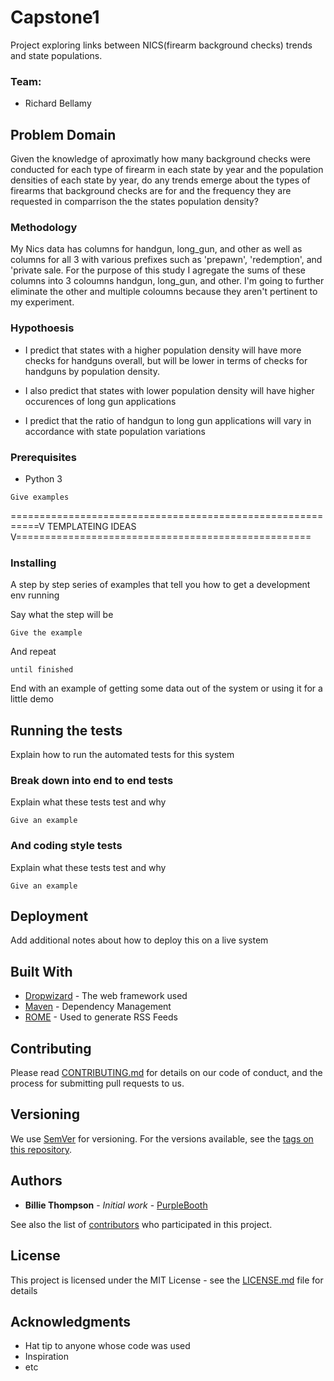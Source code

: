 # Capstone1
Project exploring links between NICS(firearm background checks) trends and state populations.

### Team:

- Richard Bellamy

## Problem Domain
Given the knowledge of aproximatly how many background checks were conducted for each type of firearm in each state by year and the population densities of each state by year, do any trends emerge about the types of firearms that background checks are for and the frequency they are requested in comparrison the the states population density?

### Methodology
My Nics data has columns for handgun, long_gun, and other as well as columns for all 3 with various prefixes such as 'prepawn', 'redemption', and 'private sale.  For the purpose of this study I agregate the sums of these columns into 3 coloumns handgun, long_gun, and other. I'm going to further eliminate the other and multiple coloumns because they aren't pertinent to my experiment.

### Hypothoesis
- I predict that states with a higher population density will have more checks for handguns overall, but will be lower in terms of checks for handguns by population density.

- I also predict that states with lower population density will have higher occurences of long gun applications

- I predict that the ratio of handgun to long gun applications will vary in accordance with state population variations

### Prerequisites

- Python 3

```
Give examples
```
===========================================================V TEMPLATEING IDEAS V===================================================
### Installing  

A step by step series of examples that tell you how to get a development env running

Say what the step will be

```
Give the example
```

And repeat

```
until finished
```

End with an example of getting some data out of the system or using it for a little demo

## Running the tests

Explain how to run the automated tests for this system

### Break down into end to end tests

Explain what these tests test and why

```
Give an example
```

### And coding style tests

Explain what these tests test and why

```
Give an example
```

## Deployment

Add additional notes about how to deploy this on a live system

## Built With

* [Dropwizard](http://www.dropwizard.io/1.0.2/docs/) - The web framework used
* [Maven](https://maven.apache.org/) - Dependency Management
* [ROME](https://rometools.github.io/rome/) - Used to generate RSS Feeds

## Contributing

Please read [CONTRIBUTING.md](https://gist.github.com/PurpleBooth/b24679402957c63ec426) for details on our code of conduct, and the process for submitting pull requests to us.

## Versioning

We use [SemVer](http://semver.org/) for versioning. For the versions available, see the [tags on this repository](https://github.com/your/project/tags). 

## Authors

* **Billie Thompson** - *Initial work* - [PurpleBooth](https://github.com/PurpleBooth)

See also the list of [contributors](https://github.com/your/project/contributors) who participated in this project.

## License

This project is licensed under the MIT License - see the [LICENSE.md](LICENSE.md) file for details

## Acknowledgments

* Hat tip to anyone whose code was used
* Inspiration
* etc


